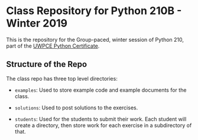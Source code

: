 # Class Repository for Python 210B - Winter 2019

This is the repository for the Group-paced, winter session of Python 210, part of the [UWPCE Python Certificate](https://www.pce.uw.edu/certificates/python-programming).

## Structure of the Repo

The class repo has three top level directories:

* `examples`: Used to store example code and example documents for the class.

* `solutions`: Used to post solutions to the exercises.

* `students`: Used for the students to submit their work. Each student will create
a directory, then store work for each exercise in a subdirectory of that.

